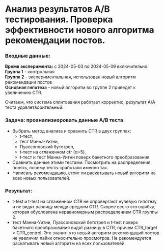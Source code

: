 # Анализ результатов А/В тестирования. Проверка эффективности нового алгоритма рекомендации постов.
### Входные данные:
**Время эксперимента:** с 2024-05-03 по 2024-05-09 включительно  
**Группа 1** - контрольная  
**Группа 2** - экспериментальная, использован новый алгоритм рекомендации постов  
**Основная гипотеза** - новый алгоритм во группе 2 приведет к увеличению CTR. 

Считаем, что система сплитования работает корректно, результат А/А теста удовлетворительный.

### Задача: проанализиоровать данные A/B теста
- Выбрать метод анализа и сравнить CTR в двух группах:
    - t-тест, 
    - тест Манна-Уитни, 
    - Пуассоновский бутстреп, 
    - t-тест на сглаженном ctr (α=5), 
    - t-тест и тест Манна-Уитни поверх бакетного преобразования
- Сравнить данные этими тестами. Посмотрить на распределения, понять, почему тесты сработали именно так.
- Написать рекомендацию, стоит ли раскатывать новый алгоритм на всех новых пользователей.
### Результат:   
- t-test и t-test на сглаженном CTR не опровергают нулевую гипотезу и не видят разницу между средним CTR. Скорее всего это ошибка, которая обусловлена неравномерным распределением CTR группы 2.
- тест Манна-Уитни, Пуассоновский бетстреп и t-test поверх бакетного преобразования видят разницу в CTR, причем CTR_target < CTR_control. Это значит, что новый алгоритм рекомендаций постов не увеличил лайки относительно просмотров. Не рекомендуется раскатывать новый алгоритм на всех пользователей.
